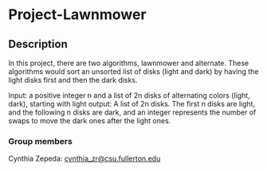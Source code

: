 # Project-Lawnmower

## Description
In this project, there are two algorithms, lawnmower and alternate. These algorithms would sort an unsorted list of disks (light and dark) by having the light disks first and then the dark disks.

Input: a positive integer n and a list of 2n disks of alternating colors (light, dark), starting with light
output: A list of 2n disks. The first n disks are light, and the following n disks are dark, and an integer represents the number of swaps to move the dark ones after the light ones.

### Group members
Cynthia Zepeda: cynthia_zr@csu.fullerton.edu